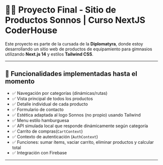 # 🏋️‍♂️ Proyecto Final - Sitio de Productos Sonnos | Curso NextJS CoderHouse

Este proyecto es parte de la cursada de la **Diplomatyra**, donde estoy desarrollando un sitio web de productos de equipamiento para gimnasios utilizando **Next.js 14** y estilos **Tailwind CSS**.

---

## 🚀 Funcionalidades implementadas hasta el momento

- ✅ Navegación por categorías (dinámicas/rutas)
- ✅ Vista principal de todos los productos
- ✅ Detalle individual de cada producto
- ✅ Formulario de contacto 
- ✅ Estética adaptada al logo Sonnos (no propio) usando Tailwind
- ✅ Menu estilo hamburguesa
- ✅ API simulada local que responde dinámicamente según categoría
- ✅ Carrito de compras(`CartContext`)
- ✅ Contexto de autenticación (`AuthContext`)
- ✅ Funciones: sumar ítems, vaciar carrito, eliminar productos y calcular total
- ✅ Integración con Firebase

---



